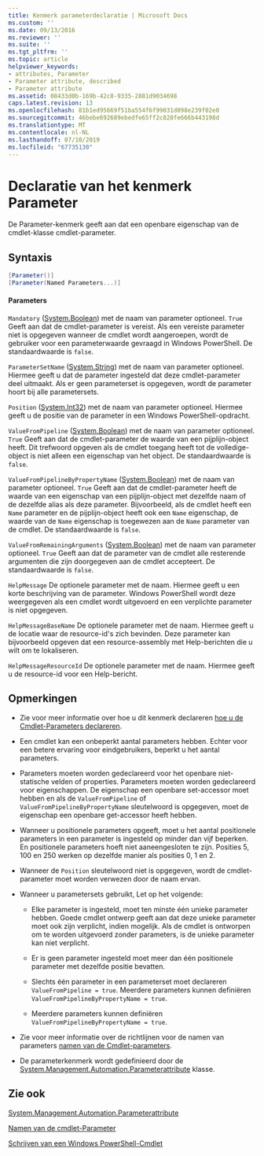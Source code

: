 ```yaml
---
title: Kenmerk parameterdeclaratie | Microsoft Docs
ms.custom: ''
ms.date: 09/13/2016
ms.reviewer: ''
ms.suite: ''
ms.tgt_pltfrm: ''
ms.topic: article
helpviewer_keywords:
- attributes, Parameter
- Parameter attribute, described
- Parameter attribute
ms.assetid: 08433d0b-169b-42c8-9335-2881d9034698
caps.latest.revision: 13
ms.openlocfilehash: 81b1ed95669f51ba554f6f99031d098e239f02e0
ms.sourcegitcommit: 46bebe692689ebedfe65ff2c828fe666b443198d
ms.translationtype: MT
ms.contentlocale: nl-NL
ms.lasthandoff: 07/10/2019
ms.locfileid: "67735130"
---
```

# <a name="parameter-attribute-declaration"></a>Declaratie van het kenmerk Parameter

De Parameter-kenmerk geeft aan dat een openbare eigenschap van de cmdlet-klasse cmdlet-parameter.

## <a name="syntax"></a>Syntaxis

```csharp
[Parameter()]
[Parameter(Named Parameters...)]
```

#### <a name="parameters"></a>Parameters

`Mandatory` ([System.Boolean](/dotnet/api/System.Boolean)) met de naam van parameter optioneel. `True` Geeft aan dat de cmdlet-parameter is vereist. Als een vereiste parameter niet is opgegeven wanneer de cmdlet wordt aangeroepen, wordt de gebruiker voor een parameterwaarde gevraagd in Windows PowerShell. De standaardwaarde is `false`.

`ParameterSetName` ([System.String](/dotnet/api/System.String)) met de naam van parameter optioneel. Hiermee geeft u dat de parameter ingesteld dat deze cmdlet-parameter deel uitmaakt. Als er geen parameterset is opgegeven, wordt de parameter hoort bij alle parametersets.

`Position` ([System.Int32](/dotnet/api/System.Int32)) met de naam van parameter optioneel. Hiermee geeft u de positie van de parameter in een Windows PowerShell-opdracht.

`ValueFromPipeline` ([System.Boolean](/dotnet/api/System.Boolean)) met de naam van parameter optioneel. `True` Geeft aan dat de cmdlet-parameter de waarde van een pijplijn-object heeft. Dit trefwoord opgeven als de cmdlet toegang heeft tot de volledige-object is niet alleen een eigenschap van het object. De standaardwaarde is `false`.

`ValueFromPipelineByPropertyName` ([System.Boolean](/dotnet/api/System.Boolean)) met de naam van parameter optioneel. `True` Geeft aan dat de cmdlet-parameter heeft de waarde van een eigenschap van een pijplijn-object met dezelfde naam of de dezelfde alias als deze parameter. Bijvoorbeeld, als de cmdlet heeft een `Name` parameter en de pijplijn-object heeft ook een `Name` eigenschap, de waarde van de `Name` eigenschap is toegewezen aan de `Name` parameter van de cmdlet. De standaardwaarde is `false`.

`ValueFromRemainingArguments` ([System.Boolean](/dotnet/api/System.Boolean)) met de naam van parameter optioneel. `True` Geeft aan dat de parameter van de cmdlet alle resterende argumenten die zijn doorgegeven aan de cmdlet accepteert. De standaardwaarde is `false`.

`HelpMessage` De optionele parameter met de naam. Hiermee geeft u een korte beschrijving van de parameter. Windows PowerShell wordt deze weergegeven als een cmdlet wordt uitgevoerd en een verplichte parameter is niet opgegeven.

`HelpMessageBaseName` De optionele parameter met de naam. Hiermee geeft u de locatie waar de resource-id's zich bevinden. Deze parameter kan bijvoorbeeld opgeven dat een resource-assembly met Help-berichten die u wilt om te lokaliseren.

`HelpMessageResourceId` De optionele parameter met de naam. Hiermee geeft u de resource-id voor een Help-bericht.

## <a name="remarks"></a>Opmerkingen

- Zie voor meer informatie over hoe u dit kenmerk declareren [hoe u de Cmdlet-Parameters declareren](./how-to-declare-cmdlet-parameters.md).

- Een cmdlet kan een onbeperkt aantal parameters hebben. Echter voor een betere ervaring voor eindgebruikers, beperkt u het aantal parameters.

- Parameters moeten worden gedeclareerd voor het openbare niet-statische velden of properties. Parameters moeten worden gedeclareerd voor eigenschappen. De eigenschap een openbare set-accessor moet hebben en als de `ValueFromPipeline` of `ValueFromPipelineByPropertyName` sleutelwoord is opgegeven, moet de eigenschap een openbare get-accessor heeft hebben.

- Wanneer u positionele parameters opgeeft, moet u het aantal positionele parameters in een parameter is ingesteld op minder dan vijf beperken. En positionele parameters hoeft niet aaneengesloten te zijn. Posities 5, 100 en 250 werken op dezelfde manier als posities 0, 1 en 2.

- Wanneer de `Position` sleutelwoord niet is opgegeven, wordt de cmdlet-parameter moet worden verwezen door de naam ervan.

- Wanneer u parametersets gebruikt, Let op het volgende:

    - Elke parameter is ingesteld, moet ten minste één unieke parameter hebben. Goede cmdlet ontwerp geeft aan dat deze unieke parameter moet ook zijn verplicht, indien mogelijk. Als de cmdlet is ontworpen om te worden uitgevoerd zonder parameters, is de unieke parameter kan niet verplicht.

    - Er is geen parameter ingesteld moet meer dan één positionele parameter met dezelfde positie bevatten.

    - Slechts één parameter in een parameterset moet declareren `ValueFromPipeline = true`. Meerdere parameters kunnen definiëren `ValueFromPipelineByPropertyName = true`.

    - Meerdere parameters kunnen definiëren `ValueFromPipelineByPropertyName = true`.

- Zie voor meer informatie over de richtlijnen voor de namen van parameters [namen van de Cmdlet-parameters](standard-cmdlet-parameter-names-and-types.md).

- De parameterkenmerk wordt gedefinieerd door de [System.Management.Automation.Parameterattribute](/dotnet/api/System.Management.Automation.ParameterAttribute) klasse.

## <a name="see-also"></a>Zie ook

[System.Management.Automation.Parameterattribute](/dotnet/api/System.Management.Automation.ParameterAttribute)

[Namen van de cmdlet-Parameter](standard-cmdlet-parameter-names-and-types.md)

[Schrijven van een Windows PowerShell-Cmdlet](./writing-a-windows-powershell-cmdlet.md)
